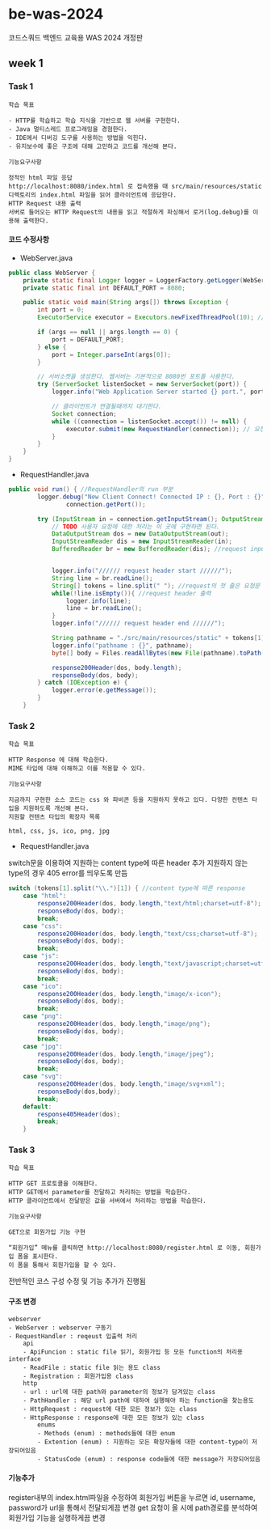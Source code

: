 # be-was-2024
코드스쿼드 백엔드 교육용 WAS 2024 개정판

## week 1

### Task 1
    학습 목표

    - HTTP를 학습하고 학습 지식을 기반으로 웹 서버를 구현한다.
    - Java 멀티스레드 프로그래밍을 경험한다.
    - IDE에서 디버깅 도구를 사용하는 방법을 익힌다.
    - 유지보수에 좋은 구조에 대해 고민하고 코드를 개선해 본다.

    기능요구사항
    
    정적인 html 파일 응답
    http://localhost:8080/index.html 로 접속했을 때 src/main/resources/static 디렉토리의 index.html 파일을 읽어 클라이언트에 응답한다.
    HTTP Request 내용 출력
    서버로 들어오는 HTTP Request의 내용을 읽고 적절하게 파싱해서 로거(log.debug)를 이용해 출력한다.

#### 코드 수정사항
- WebServer.java
```java
public class WebServer {
    private static final Logger logger = LoggerFactory.getLogger(WebServer.class);
    private static final int DEFAULT_PORT = 8080;

    public static void main(String args[]) throws Exception {
        int port = 0;
        ExecutorService executor = Executors.newFixedThreadPool(10); // thread 갯수 제한을 위한 thread pool

        if (args == null || args.length == 0) {
            port = DEFAULT_PORT;
        } else {
            port = Integer.parseInt(args[0]);
        }

        // 서버소켓을 생성한다. 웹서버는 기본적으로 8080번 포트를 사용한다.
        try (ServerSocket listenSocket = new ServerSocket(port)) {
            logger.info("Web Application Server started {} port.", port);

            // 클라이언트가 연결될때까지 대기한다.
            Socket connection;
            while ((connection = listenSocket.accept()) != null) {
                executor.submit(new RequestHandler(connection)); // 요청이 올 시에 executor queue에 작업 추가
            }
        }
    }
}
```

- RequestHandler.java
```java
public void run() { //RequestHandler의 run 부분
        logger.debug("New Client Connect! Connected IP : {}, Port : {}", connection.getInetAddress(),
                connection.getPort());

        try (InputStream in = connection.getInputStream(); OutputStream out = connection.getOutputStream()) {
            // TODO 사용자 요청에 대한 처리는 이 곳에 구현하면 된다.
            DataOutputStream dos = new DataOutputStream(out);
            InputStreamReader dis = new InputStreamReader(in);
            BufferedReader br = new BufferedReader(dis); //request input 받아오기


            logger.info("////// request header start //////");
            String line = br.readLine();
            String[] tokens = line.split(" "); //request의 첫 줄은 요청문 (GET index.html HTTP/1.1)
            while(!line.isEmpty()){ //request header 출력
                logger.info(line);
                line = br.readLine();
            }
            logger.info("////// request header end //////");

            String pathname = "./src/main/resources/static" + tokens[1];
            logger.info("pathname : {}", pathname);
            byte[] body = Files.readAllBytes(new File(pathname).toPath());

            response200Header(dos, body.length);
            responseBody(dos, body);
        } catch (IOException e) {
            logger.error(e.getMessage());
        }
    }
```
### Task 2

    학습 목표
    
    HTTP Response 에 대해 학습한다.
    MIME 타입에 대해 이해하고 이를 적용할 수 있다.

    기능요구사항
    
    지금까지 구현한 소스 코드는 css 와 파비콘 등을 지원하지 못하고 있다. 다양한 컨텐츠 타입을 지원하도록 개선해 본다.
    지원할 컨텐츠 타입의 확장자 목록
    
    html, css, js, ico, png, jpg

- RequestHandler.java 

switch문을 이용하여 지원하는 content type에 따른 header 추가
지원하지 않는 type의 경우 405 error를 띄우도록 만듬


```java
switch (tokens[1].split("\\.")[1]) { //content type에 따른 response
    case "html":
        response200Header(dos, body.length,"text/html;charset=utf-8");
        responseBody(dos, body);
        break;
    case "css":
        response200Header(dos, body.length,"text/css;charset=utf-8");
        responseBody(dos, body);
        break;
    case "js":
        response200Header(dos, body.length,"text/javascript;charset=utf-8");
        responseBody(dos, body);
        break;
    case "ico":
        response200Header(dos, body.length,"image/x-icon");
        responseBody(dos, body);
        break;
    case "png":
        response200Header(dos, body.length,"image/png");
        responseBody(dos, body);
        break;
    case "jpg":
        response200Header(dos, body.length,"image/jpeg");
        responseBody(dos, body);
        break;
    case "svg":
        response200Header(dos, body.length,"image/svg+xml");
        responseBody(dos,body);
        break;
    default:
        response405Header(dos);
        break;
    }
```

### Task 3

    학습 목표

    HTTP GET 프로토콜을 이해한다.
    HTTP GET에서 parameter를 전달하고 처리하는 방법을 학습한다.
    HTTP 클라이언트에서 전달받은 값을 서버에서 처리하는 방법을 학습한다.

    기능요구사항
    
    GET으로 회원가입 기능 구현

    “회원가입” 메뉴를 클릭하면 http://localhost:8080/register.html 로 이동, 회원가입 폼을 표시한다.
    이 폼을 통해서 회원가입을 할 수 있다.

전반적인 코스 구성 수정 및 기능 추가가 진행됨
#### 구조 변경
    webserver
    - WebServer : webserver 구동기
    - RequestHandler : reqeust 입출력 처리
        api
        - ApiFuncion : static file 읽기, 회원가입 등 모든 function의 처리용 interface
        - ReadFile : static file 읽는 용도 class
        - Registration : 회원가입용 class
        http
        - url : url에 대한 path와 parameter의 정보가 담겨있는 class
        - PathHandler : 해당 url path에 대하여 실행해야 하는 function을 찾는용도
        - HttpRequest : request에 대한 모든 정보가 있는 class
        - HttpResponse : response에 대한 모든 정보가 있는 class
            enums
            - Methods (enum) : methods들에 대한 enum
            - Extention (enum) : 지원하는 모든 확장자들에 대한 content-type이 저장되어있음
            - StatusCode (enum) : response code들에 대한 message가 저장되어있음

#### 기능추가
register내부의 index.html파일을 수정하여 회원가입 버튼을 누르면 id, username, password가 url을 통해서 전달되게끔 변경
get 요청이 올 시에 path경로를 분석하여 회원가입 기능을 실행하게끔 변경



